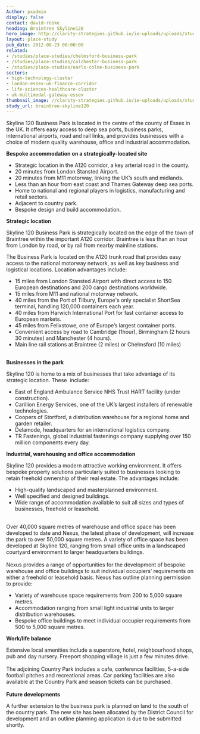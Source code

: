 ```yaml
---
Author: pxadmin
display: false
contact: david-rooke
heading: Braintree Skyline120
hero_image: http://clarity-strategies.github.io/ie-uploads/uploads/studies/PS_BraintreeSkyline_Banner.jpg
layout: place-study
pub_date: 2012-08-23 00:00:00
related:
- /studies/place-studies/chelmsford-business-park
- /studies/place-studies/colchester-business-park
- /studies/place-studies/earls-colne-business-park
sectors:
- high-technology-cluster
- london-essex-uk-finance-corridor
- life-sciences-healthcare-cluster
- uk-multimodal-gateway-essex
thumbnail_image: //clarity-strategies.github.io/ie-uploads/uploads/studies/Skyline120_555x440.jpg
study_url: braintree-skyline120
---
```


<p>Skyline 120 Business Park is located in the centre of the county of Essex in the UK. It offers easy access to deep sea ports, business parks, international airports, road and rail links, and provides businesses with a choice of modern quality warehouse, office and industrial accommodation.</p><p><strong>Bespoke accommodation on a strategically-located site</strong></p><ul><li>Strategic location in the A120 corridor, a key arterial road in the county.</li><li>20 minutes from London Stansted Airport.</li><li>20 minutes from M11 motorway, linking the UK’s south and midlands.</li><li>Less than an hour from east coast and Thames Gateway deep sea ports.</li><li>Home to national and regional players in logistics, manufacturing and retail sectors.</li><li>Adjacent to country park.</li><li>Bespoke design and build accommodation.</li></ul><p><strong>Strategic location</strong></p><p>Skyline 120 Business Park is strategically located on the edge of the town of Braintree within the important A120 corridor. Braintree is less than an hour from London by road, or by rail from nearby mainline stations.</p><p>The Business Park is located on the A120 trunk road that provides easy access to the national motorway network, as well as key business and logistical locations. Location advantages include:</p><ul><li>15 miles from London Stansted Airport with direct access to 150 European destinations and 200 cargo destinations worldwide.</li><li>15 miles from M11 and national motorway network.</li><li>40 miles from the Port of Tilbury, Europe's only specialist ShortSea terminal, handling 120,000 containers each year.</li><li>40 miles from Harwich International Port for fast container access to European markets.</li><li>45 miles from Felixstowe, one of Europe’s largest container ports.</li><li>Convenient access by road to Cambridge (1hour), Birmingham (2 hours 30 minutes) and Manchester (4 hours).</li><li>Main line rail stations at Braintree (2 miles) or Chelmsford (10 miles)</li></ul><p><br/><strong>Businesses in the park</strong></p><p>Skyline 120 is home to a mix of businesses that take advantage of its strategic location. These  include:</p><ul><li>East of England Ambulance Service NHS Trust HART facility (under construction).</li><li>Carillion Energy Services, one of the UK’s largest installers of renewable technologies.</li><li>Coopers of Stortford, a distribution warehouse for a regional home and garden retailer.</li><li>Delamode, headquarters for an international logistics company.</li><li>TR Fastenings, global industrial fastenings company supplying over 150 million components every day.</li></ul><p><strong>Industrial, warehousing and office accommodation</strong></p><p>Skyline 120 provides a modern attractive working environment. It offers bespoke property solutions particularly suited to businesses looking to retain freehold ownership of their real estate. The advantages include:</p><ul><li>High-quality landscaped and masterplanned environment.</li><li>Well specified and designed buildings.</li><li>Wide range of accommodation available to suit all sizes and types of businesses, freehold or leasehold.</li></ul><p><br/>Over 40,000 square metres of warehouse and office space has been developed to date and Nexus, the latest phase of development, will increase the park to over 50,000 square metres. A variety of office space has been developed at Skyline 120, ranging from small office units in a landscaped courtyard environment to larger headquarters buildings.<br/><br/>Nexus provides a range of opportunities for the development of bespoke warehouse and office buildings to suit individual occupiers’ requirements on either a freehold or leasehold basis. Nexus has outline planning permission to provide:</p><ul><li>Variety of warehouse space requirements from 200 to 5,000 square metres.</li><li>Accommodation ranging from small light industrial units to larger distribution warehouses.</li><li>Bespoke office buildings to meet individual occupier requirements from 500 to 5,000 square metres.</li></ul><p><strong>Work/life balance</strong></p><p>Extensive local amenities include a superstore, hotel, neighbourhood shops, pub and day nursery. Freeport shopping village is just a few minutes drive.<br/><br/>The adjoining Country Park includes a cafe, conference facilities, 5-a-side football pitches and recreational areas. Car parking facilities are also available at the Country Park and season tickets can be purchased.<br/><br/><strong>Future developments</strong></p><p>A further extension to the business park is planned on land to the south of the country park. The new site has been allocated by the District Council for development and an outline planning application is due to be submitted shortly.</p>